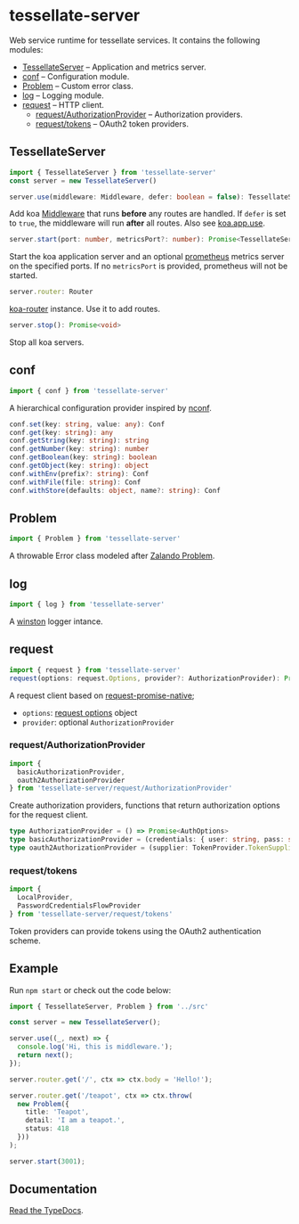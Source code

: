 # tessellate-server

Web service runtime for tessellate services. It contains the following modules:

* [TessellateServer](#tessellateserver) – Application and metrics server.
* [conf](#conf) – Configuration module.
* [Problem](#problem) – Custom error class.
* [log](#log) – Logging module.
* [request](#request) – HTTP client.
  * [request/AuthorizationProvider](#requestauthorizationprovider) – Authorization providers.
  * [request/tokens](#requesttokens) – OAuth2 token providers.

## TessellateServer

```typescript
import { TessellateServer } from 'tessellate-server'
const server = new TessellateServer()
```

```typescript
server.use(middleware: Middleware, defer: boolean = false): TessellateServer
```

Add koa [Middleware](https://github.com/koajs/koa/wiki#middleware) that runs **before** any routes are handled. If `defer` is set to `true`, the middleware will run **after** all routes. Also see [koa.app.use](https://github.com/koajs/koa/blob/v2.x/docs/api/index.md#appusefunction).

```typescript
server.start(port: number, metricsPort?: number): Promise<TessellateServer>
```

Start the koa application server and an optional [prometheus](https://github.com/siimon/prom-client) metrics server on the specified ports. If no `metricsPort` is provided, prometheus will not be started.

```typescript
server.router: Router
```

[koa-router](https://github.com/alexmingoia/koa-router) instance. Use it to add routes.

```typescript
server.stop(): Promise<void>
```

Stop all koa servers.

## conf

```typescript
import { conf } from 'tessellate-server'
```

A hierarchical configuration provider inspired by [nconf](https://github.com/indexzero/nconf).


```typescript
conf.set(key: string, value: any): Conf
conf.get(key: string): any
conf.getString(key: string): string
conf.getNumber(key: string): number
conf.getBoolean(key: string): boolean
conf.getObject(key: string): object
conf.withEnv(prefix?: string): Conf
conf.withFile(file: string): Conf
conf.withStore(defaults: object, name?: string): Conf
```

## Problem

```typescript
import { Problem } from 'tessellate-server'
```

A throwable Error class modeled after [Zalando Problem](https://github.com/zalando/problem).

## log

```typescript
import { log } from 'tessellate-server'
```

A [winston](https://github.com/winstonjs/winston) logger intance.

## request

```typescript
import { request } from 'tessellate-server'
request(options: request.Options, provider?: AuthorizationProvider): Promise<FullResponse>
```

A request client based on [request-promise-native](https://github.com/request/request-promise-native);

* `options`: [request options](https://github.com/request/request#requestoptions-callback) object
* `provider`: optional `AuthorizationProvider`

### request/AuthorizationProvider

```typescript
import { 
  basicAuthorizationProvider,
  oauth2AuthorizationProvider
} from 'tessellate-server/request/AuthorizationProvider'
```

Create authorization providers, functions that return authorization options for the request client.

```typescript
type AuthorizationProvider = () => Promise<AuthOptions>
type basicAuthorizationProvider = (credentials: { user: string, pass: string }) => AuthorizationProvider
type oauth2AuthorizationProvider = (supplier: TokenProvider.TokenSupplier) => AuthorizationProvider
```

### request/tokens

```typescript
import { 
  LocalProvider,
  PasswordCredentialsFlowProvider
} from 'tessellate-server/request/tokens'
```

Token providers can provide tokens using the OAuth2 authentication scheme.

## Example

Run `npm start` or check out the code below:

```typescript
import { TessellateServer, Problem } from '../src'

const server = new TessellateServer();

server.use((_, next) => {
  console.log('Hi, this is middleware.');
  return next();
});

server.router.get('/', ctx => ctx.body = 'Hello!');

server.router.get('/teapot', ctx => ctx.throw(
  new Problem({
    title: 'Teapot',
    detail: 'I am a teapot.',
    status: 418
  }))
);

server.start(3001);
```

## Documentation

[Read the TypeDocs](https://cdn.rawgit.com/zalando-incubator/tessellate/88-consider-typescript/packages/tessellate-server/doc/index.html).
